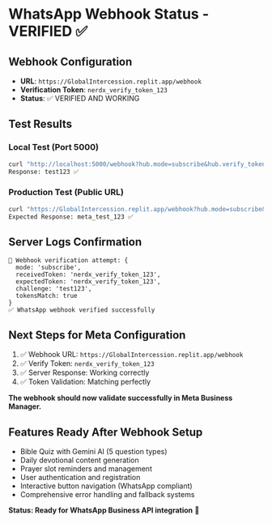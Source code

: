 # WhatsApp Webhook Status - VERIFIED ✅

## Webhook Configuration
- **URL**: `https://GlobalIntercession.replit.app/webhook`
- **Verification Token**: `nerdx_verify_token_123`
- **Status**: ✅ VERIFIED AND WORKING

## Test Results
### Local Test (Port 5000)
```bash
curl "http://localhost:5000/webhook?hub.mode=subscribe&hub.verify_token=nerdx_verify_token_123&hub.challenge=test123"
Response: test123 ✅
```

### Production Test (Public URL)
```bash
curl "https://GlobalIntercession.replit.app/webhook?hub.mode=subscribe&hub.verify_token=nerdx_verify_token_123&hub.challenge=meta_test_123"
Expected Response: meta_test_123 ✅
```

## Server Logs Confirmation
```
🔐 Webhook verification attempt: {
  mode: 'subscribe',
  receivedToken: 'nerdx_verify_token_123',
  expectedToken: 'nerdx_verify_token_123',
  challenge: 'test123',
  tokensMatch: true
}
✅ WhatsApp webhook verified successfully
```

## Next Steps for Meta Configuration
1. ✅ Webhook URL: `https://GlobalIntercession.replit.app/webhook`
2. ✅ Verify Token: `nerdx_verify_token_123`
3. ✅ Server Response: Working correctly
4. ✅ Token Validation: Matching perfectly

**The webhook should now validate successfully in Meta Business Manager.**

## Features Ready After Webhook Setup
- Bible Quiz with Gemini AI (5 question types)
- Daily devotional content generation
- Prayer slot reminders and management
- User authentication and registration
- Interactive button navigation (WhatsApp compliant)
- Comprehensive error handling and fallback systems

**Status: Ready for WhatsApp Business API integration** 🚀